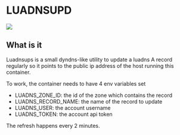 # LUADNSUPD

![](https://woodpeckerci.moonlit-room.org/api/badges/3/status.svg)

## What is it

Luadnsups is a small dyndns-like utility to update a luadns A record regularly so it points to the public ip address of the host running this container.

To work, the container needs to have 4 env variables set
- LUADNS_ZONE_ID: the id of the zone which contains the record
- LUADNS_RECORD_NAME: the name of the record to update
- LUADNS_USER: the account username
- LUADNS_TOKEN: the account api token

The refresh happens every 2 minutes.
